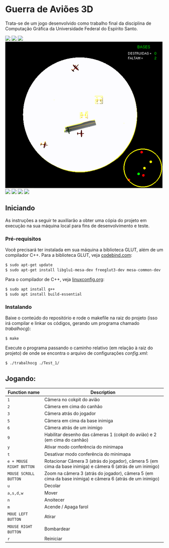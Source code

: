# Guerra de Aviões 3D

Trata-se de um jogo desenvolvido como trabalho final da disciplina de Computação Gráfica da Universidade Federal do Espírito Santo.

<img src="https://github.com/viniciush4/cg5/blob/master/videos/3pessoa.gif" />

<img src="https://github.com/viniciush4/cg5/blob/master/videos/base.gif" />

<img src="https://github.com/viniciush4/cg5/blob/master/videos/bombas.gif" />

<img src="https://github.com/viniciush4/cg5/blob/master/videos/cam_superior.gif" />

<img src="https://github.com/viniciush4/cg5/blob/master/videos/canhao.gif" />

<img src="https://github.com/viniciush4/cg5/blob/master/videos/decolagem.gif" />

<img src="https://github.com/viniciush4/cg5/blob/master/videos/derrota.gif" />

<img src="https://github.com/viniciush4/cg5/blob/master/videos/inimigo.gif" />

## Iniciando


As instruções a seguir te auxiliarão a obter uma cópia do projeto em execução na sua máquina local para fins de desenvolvimento e teste.

### Pré-requisitos

Você precisará ter instalada em sua máquina a biblioteca GLUT, além de um compilador C++. Para a biblioteca GLUT, veja [codebind.com](http://www.codebind.com/linux-tutorials/install-opengl-ubuntu-linux/ "codebind.com"):

```
$ sudo apt-get update
$ sudo apt-get install libglu1-mesa-dev freeglut3-dev mesa-common-dev
```

Para o compilador de C++, veja [linuxconfig.org](https://linuxconfig.org/how-to-install-g-the-c-compiler-on-ubuntu-18-04-bionic-beaver-linux "linuxconfig.org"):

```
$ sudo apt install g++
$ sudo apt install build-essential
```

### Instalando

Baixe o conteúdo do repositório e rode o makefile na raiz do projeto (isso irá compilar e linkar os códigos, gerando um programa chamado *trabalhocg*):

```
$ make
```

Execute o programa passando o caminho relativo (em relação à raiz do projeto) de onde se encontra o arquivo de configurações *config.xml*:

```
$ ./trabalhocg ./Test_1/
```

## Jogando:

| Function name             | Description                            |
| -------------             | ------------------------------         |
| `1`                       | Câmera no cokpit do avião              |
| `2`                       | Câmera em cima do canhão               |
| `3`                       | Câmera atrás do jogador                |
| `5`                       | Câmera em cima da base inimiga         |
| `6`                       | Câmera atrás de um inimigo             |
| `9`                       | Habilitar desenho das câmeras 1 (cokpit do avião) e 2 (em cima do canhão) |
| `y`                       | Ativar modo conferência do minimapa    |
| `t`                       | Desativar modo conferência do minimapa |
| `e + MOUSE RIGHT BUTTON`  | Rotacionar Câmera 3 (atrás do jogador), câmera 5 (em cima da base inimiga) e câmera 6 (atrás de um inimigo)       |
| `MOUSE SCROLL BUTTON`     | Zoom na câmera 3 (atrás do jogador), câmera 5 (em cima da base inimiga)  e câmera 6 (atrás de um inimigo)       |
| `u`                 | Decolar       |
| `a,s,d,w`           | Mover       |
| `n`                 | Anoitecer       |
| `m`                 | Acende / Apaga farol       |
| `MOUE LEFT BUTTON`  | Atirar       |
| `MOUSE RIGHT BUTTON`| Bombardear       |
| `r`                 | Reiniciar       |
